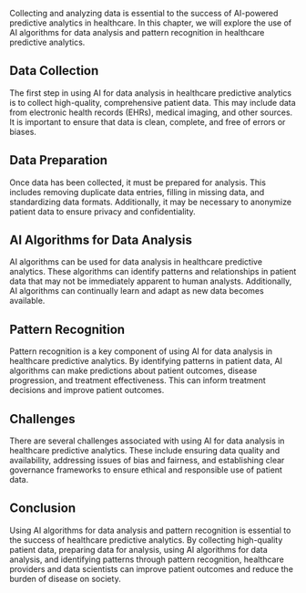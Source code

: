 

Collecting and analyzing data is essential to the success of AI-powered predictive analytics in healthcare. In this chapter, we will explore the use of AI algorithms for data analysis and pattern recognition in healthcare predictive analytics.

Data Collection
---------------

The first step in using AI for data analysis in healthcare predictive analytics is to collect high-quality, comprehensive patient data. This may include data from electronic health records (EHRs), medical imaging, and other sources. It is important to ensure that data is clean, complete, and free of errors or biases.

Data Preparation
----------------

Once data has been collected, it must be prepared for analysis. This includes removing duplicate data entries, filling in missing data, and standardizing data formats. Additionally, it may be necessary to anonymize patient data to ensure privacy and confidentiality.

AI Algorithms for Data Analysis
-------------------------------

AI algorithms can be used for data analysis in healthcare predictive analytics. These algorithms can identify patterns and relationships in patient data that may not be immediately apparent to human analysts. Additionally, AI algorithms can continually learn and adapt as new data becomes available.

Pattern Recognition
-------------------

Pattern recognition is a key component of using AI for data analysis in healthcare predictive analytics. By identifying patterns in patient data, AI algorithms can make predictions about patient outcomes, disease progression, and treatment effectiveness. This can inform treatment decisions and improve patient outcomes.

Challenges
----------

There are several challenges associated with using AI for data analysis in healthcare predictive analytics. These include ensuring data quality and availability, addressing issues of bias and fairness, and establishing clear governance frameworks to ensure ethical and responsible use of patient data.

Conclusion
----------

Using AI algorithms for data analysis and pattern recognition is essential to the success of healthcare predictive analytics. By collecting high-quality patient data, preparing data for analysis, using AI algorithms for data analysis, and identifying patterns through pattern recognition, healthcare providers and data scientists can improve patient outcomes and reduce the burden of disease on society.

